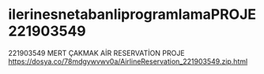 # ilerinesnetabanliprogramlamaPROJE221903549
221903549 MERT ÇAKMAK AİR RESERVATİON PROJE https://dosya.co/78mdgywvwv0a/AirlineReservation_221903549.zip.html

